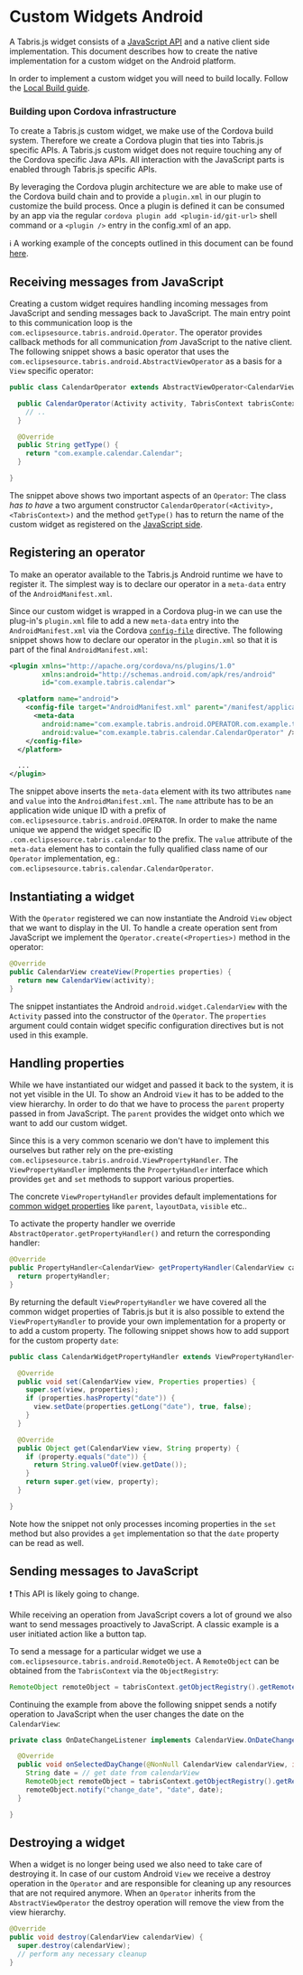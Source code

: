 # Custom Widgets Android

A Tabris.js widget consists of a [JavaScript API](custom-widgets.md) and a native client side implementation. This document describes how to create the native implementation for a custom widget on the Android platform.

In order to implement a custom widget you will need to build locally. Follow the [Local Build guide](local-build.md).

### Building upon Cordova infrastructure

To create a Tabris.js custom widget, we make use of the Cordova build system. Therefore we create a Cordova plugin that ties into Tabris.js specific APIs. A Tabris.js custom widget does not require touching any of the Cordova specific Java APIs. All interaction with the JavaScript parts is enabled through Tabris.js specific APIs.

By leveraging the Cordova plugin architecture we are able to make use of the Cordova build chain and to provide a `plugin.xml` in our plugin to customize the build process. Once a plugin is defined it can be consumed by an app via the regular `cordova plugin add <plugin-id/git-url>` shell command or a `<plugin />` entry in the config.xml of an app.

:information_source: A working example of the concepts outlined in this document can be found [here](https://github.com/eclipsesource/tabris-calendar).

## Receiving messages from JavaScript

Creating a custom widget requires handling incoming messages from JavaScript and sending messages back to JavaScript. The main entry point to this communication loop is the `com.eclipsesource.tabris.android.Operator`. The operator provides callback methods for all communication _from_ JavaScript to the native client. The following snippet shows a basic operator that uses the `com.eclipsesource.tabris.android.AbstractViewOperator` as a basis for a `View` specific operator:

```java
public class CalendarOperator extends AbstractViewOperator<CalendarView> {

  public CalendarOperator(Activity activity, TabrisContext tabrisContext) {
    // ..
  }

  @Override
  public String getType() {
    return "com.example.calendar.Calendar";
  }

}
```

The snippet above shows two important aspects of an `Operator`: The class _has to have_ a two argument constructor `CalendarOperator(<Activity>, <TabrisContext>)` and the method `getType()` has to return the name of the custom widget as registered on the [JavaScript side](custom-widgets.md).

## Registering an operator

To make an operator available to the Tabris.js Android runtime we have to register it. The simplest way is to declare our operator in a `meta-data` entry of the `AndroidManifest.xml`.

Since our custom widget is wrapped in a Cordova plug-in we can use the plug-in's `plugin.xml` file to add a new `meta-data` entry into the `AndroidManifest.xml` via the Cordova [`config-file`](https://cordova.apache.org/docs/en/5.0.0/plugin_ref_spec.md.html) directive. The following snippet shows how to declare our operator in the `plugin.xml` so that it is part of the final `AndroidManifest.xml`:

```xml
<plugin xmlns="http://apache.org/cordova/ns/plugins/1.0"
        xmlns:android="http://schemas.android.com/apk/res/android"
        id="com.example.tabris.calendar">

  <platform name="android">
    <config-file target="AndroidManifest.xml" parent="/manifest/application">
      <meta-data
        android:name="com.example.tabris.android.OPERATOR.com.example.tabris.calendar"
        android:value="com.example.tabris.calendar.CalendarOperator" />
    </config-file>
  </platform>

  ...
</plugin>
```

The snippet above inserts the `meta-data` element with its two attributes `name` and `value` into the `AndroidManifest.xml`. The `name` attribute has to be an application wide unique ID with a prefix of `com.eclipsesource.tabris.android.OPERATOR`. In order to make the name unique we append the widget specific ID `.com.eclipsesource.tabris.calendar` to the prefix. The `value` attribute of the `meta-data` element has to contain the fully qualified class name of our `Operator` implementation, eg.: `com.eclipsesource.tabris.calendar.CalendarOperator`.

## Instantiating a widget

With the `Operator` registered we can now instantiate the Android `View` object that we want to display in the UI. To handle a create operation sent from JavaScript we implement the `Operator.create(<Properties>)` method in the operator:

```java
@Override
public CalendarView createView(Properties properties) {
  return new CalendarView(activity);
}
```

The snippet instantiates the Android `android.widget.CalendarView` with the `Activity` passed into the constructor of the `Operator`. The `properties`  argument could contain widget specific configuration directives but is not used in this example.

## Handling properties

While we have instantiated our widget and passed it back to the system, it is not yet visible in the UI. To show an Android `View` it has to be added to the view hierarchy. In order to do that we have to process the `parent` property passed in from JavaScript. The `parent` provides the widget onto which we want to add our custom widget.

Since this is a very common scenario we don't have to implement this ourselves but rather rely on the pre-existing `com.eclipsesource.tabris.android.ViewPropertyHandler`. The `ViewPropertyHandler` implements the `PropertyHandler` interface which provides `get` and `set` methods to support various properties.

The concrete `ViewPropertyHandler` provides default implementations for [common widget properties](https://tabrisjs.com/documentation/latest/api/Widget#properties) like `parent`, `layoutData`, `visible` etc..

To activate the property handler we override `AbstractOperator.getPropertyHandler()` and return the corresponding handler:

```java
@Override
public PropertyHandler<CalendarView> getPropertyHandler(CalendarView calendarView) {
  return propertyHandler;
}
```

By returning the default `ViewPropertyHandler` we have covered all the common widget properties of Tabris.js but it is also possible to extend the `ViewPropertyHandler` to provide your own implementation for a property or to add a custom property. The following snippet shows how to add support for the custom property `date`:

```java
public class CalendarWidgetPropertyHandler extends ViewPropertyHandler<CalendarView> {

  @Override
  public void set(CalendarView view, Properties properties) {
    super.set(view, properties);
    if (properties.hasProperty("date")) {
      view.setDate(properties.getLong("date"), true, false);
    }
  }

  @Override
  public Object get(CalendarView view, String property) {
    if (property.equals("date")) {
      return String.valueOf(view.getDate());
    }
    return super.get(view, property);
  }

}
```

Note how the snippet not only processes incoming properties in the `set` method but also provides a `get` implementation so that the `date` property can be read as well.

## Sending messages to JavaScript

:exclamation: This API is likely going to change.

While receiving an operation from JavaScript covers a lot of ground we also want to send messages proactively to JavaScript. A classic example is a user initiated action like a button tap.

To send a message for a particular widget we use a `com.eclipsesource.tabris.android.RemoteObject`. A `RemoteObject` can be obtained from the `TabrisContext` via the `ObjectRegistry`:

```java
RemoteObject remoteObject = tabrisContext.getObjectRegistry().getRemoteObjectForObject(view);
```

Continuing the example from above the following snippet sends a notify operation to JavaScript when the user changes the date on the `CalendarView`:

```java
private class OnDateChangeListener implements CalendarView.OnDateChangeListener {

  @Override
  public void onSelectedDayChange(@NonNull CalendarView calendarView, int year, int month, int dayOfMonth) {
    String date = // get date from calendarView
    RemoteObject remoteObject = tabrisContext.getObjectRegistry().getRemoteObjectForObject(calendarView);
    remoteObject.notify("change_date", "date", date);
  }

}
```

## Destroying a widget

When a widget is no longer being used we also need to take care of destroying it. In case of our custom Android `View` we receive a destroy operation in the `Operator` and are responsible for cleaning up any resources that are not required anymore. When an `Operator` inherits from the `AbstractViewOperator` the destroy operation will remove the view from the view hierarchy. 

```java
@Override
public void destroy(CalendarView calendarView) {
  super.destroy(calendarView);
  // perform any necessary cleanup
}
```
